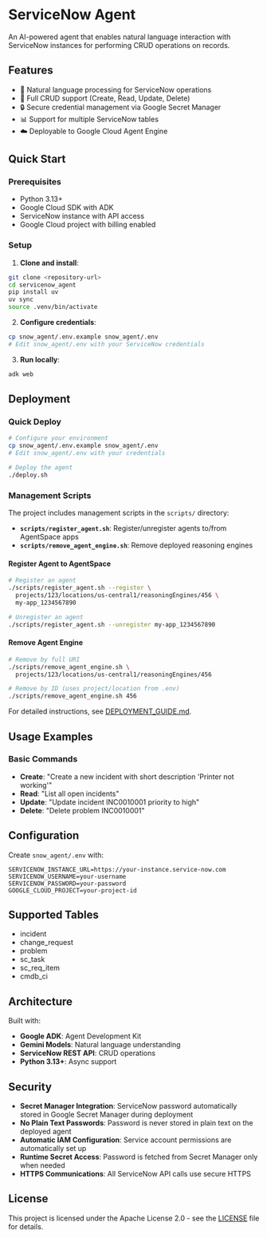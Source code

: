 # ServiceNow Agent

An AI-powered agent that enables natural language interaction with ServiceNow instances for performing CRUD operations on records.

## Features

- 🤖 Natural language processing for ServiceNow operations
- 📝 Full CRUD support (Create, Read, Update, Delete)
- 🔒 Secure credential management via Google Secret Manager
- 📊 Support for multiple ServiceNow tables
- ☁️ Deployable to Google Cloud Agent Engine

## Quick Start

### Prerequisites

- Python 3.13+
- Google Cloud SDK with ADK
- ServiceNow instance with API access
- Google Cloud project with billing enabled

### Setup

1. **Clone and install**:
```bash
git clone <repository-url>
cd servicenow_agent
pip install uv
uv sync
source .venv/bin/activate
```

2. **Configure credentials**:
```bash
cp snow_agent/.env.example snow_agent/.env
# Edit snow_agent/.env with your ServiceNow credentials
```

3. **Run locally**:
```bash
adk web
```

## Deployment

### Quick Deploy

```bash
# Configure your environment
cp snow_agent/.env.example snow_agent/.env
# Edit snow_agent/.env with your credentials

# Deploy the agent
./deploy.sh
```

### Management Scripts

The project includes management scripts in the `scripts/` directory:

- **`scripts/register_agent.sh`**: Register/unregister agents to/from AgentSpace apps
- **`scripts/remove_agent_engine.sh`**: Remove deployed reasoning engines

#### Register Agent to AgentSpace
```bash
# Register an agent
./scripts/register_agent.sh --register \
  projects/123/locations/us-central1/reasoningEngines/456 \
  my-app_1234567890

# Unregister an agent
./scripts/register_agent.sh --unregister my-app_1234567890
```

#### Remove Agent Engine
```bash
# Remove by full URI
./scripts/remove_agent_engine.sh \
  projects/123/locations/us-central1/reasoningEngines/456

# Remove by ID (uses project/location from .env)
./scripts/remove_agent_engine.sh 456
```

For detailed instructions, see [DEPLOYMENT_GUIDE.md](DEPLOYMENT_GUIDE.md).

## Usage Examples

### Basic Commands
- **Create**: "Create a new incident with short description 'Printer not working'"
- **Read**: "List all open incidents"
- **Update**: "Update incident INC0010001 priority to high"
- **Delete**: "Delete problem INC0010001"

## Configuration

Create `snow_agent/.env` with:
```
SERVICENOW_INSTANCE_URL=https://your-instance.service-now.com
SERVICENOW_USERNAME=your-username
SERVICENOW_PASSWORD=your-password
GOOGLE_CLOUD_PROJECT=your-project-id
```

## Supported Tables

- incident
- change_request
- problem
- sc_task
- sc_req_item
- cmdb_ci

## Architecture

Built with:
- **Google ADK**: Agent Development Kit
- **Gemini Models**: Natural language understanding
- **ServiceNow REST API**: CRUD operations
- **Python 3.13+**: Async support

## Security

- **Secret Manager Integration**: ServiceNow password automatically stored in Google Secret Manager during deployment
- **No Plain Text Passwords**: Password is never stored in plain text on the deployed agent
- **Automatic IAM Configuration**: Service account permissions are automatically set up
- **Runtime Secret Access**: Password is fetched from Secret Manager only when needed
- **HTTPS Communications**: All ServiceNow API calls use secure HTTPS

## License

This project is licensed under the Apache License 2.0 - see the [LICENSE](LICENSE) file for details.
